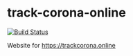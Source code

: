 # track-corona-online
[![Build Status](https://travis-ci.org/theajit/track-corona-online.svg?branch=master)](https://travis-ci.org/theajit/track-corona-online)

Website for https://trackcorona.online


